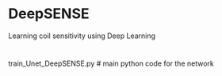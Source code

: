 # DeepSENSE
Learning coil sensitivity using Deep Learning
# 
train_Unet_DeepSENSE.py          # main python code for the network
